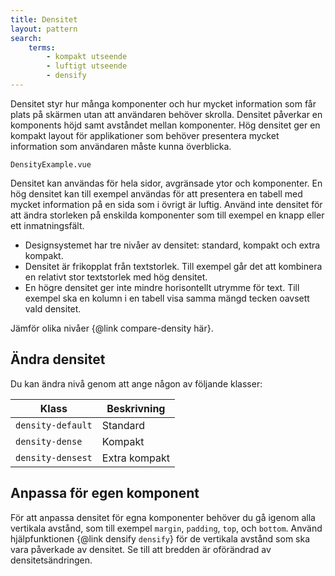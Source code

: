 ```yaml
---
title: Densitet
layout: pattern
search:
    terms:
        - kompakt utseende
        - luftigt utseende
        - densify
---
```


Densitet styr hur många komponenter och hur mycket information som får plats på skärmen utan att
användaren behöver skrolla. Densitet påverkar en komponents höjd samt avståndet mellan komponenter.
Hög densitet ger en kompakt layout för applikationer som behöver presentera mycket information som
användaren måste kunna överblicka.

```import nomarkup
DensityExample.vue
```

Densitet kan användas för hela sidor, avgränsade ytor och komponenter.
En hög densitet kan till exempel användas för att presentera en tabell med mycket information på en
sida som i övrigt är luftig.
Använd inte densitet för att ändra storleken på enskilda komponenter som till exempel en knapp eller ett inmatningsfält.

- Designsystemet har tre nivåer av densitet: standard, kompakt och extra kompakt.
- Densitet är frikopplat från textstorlek.
  Till exempel går det att kombinera en relativt stor textstorlek med hög densitet.
- En högre densitet ger inte mindre horisontellt utrymme för text.
  Till exempel ska en kolumn i en tabell visa samma mängd tecken oavsett vald densitet.

Jämför olika nivåer {@link compare-density här}.

## Ändra densitet

Du kan ändra nivå genom att ange någon av följande klasser:

| Klass             | Beskrivning   |
| ----------------- | ------------- |
| `density-default` | Standard      |
| `density-dense`   | Kompakt       |
| `density-densest` | Extra kompakt |

## Anpassa för egen komponent

För att anpassa densitet för egna komponenter behöver du gå igenom alla vertikala avstånd,
som till exempel `margin`, `padding`, `top`, och `bottom`.
Använd hjälpfunktionen {@link densify `densify`} för de vertikala avstånd som ska vara påverkade av densitet.
Se till att bredden är oförändrad av densitetsändringen.
